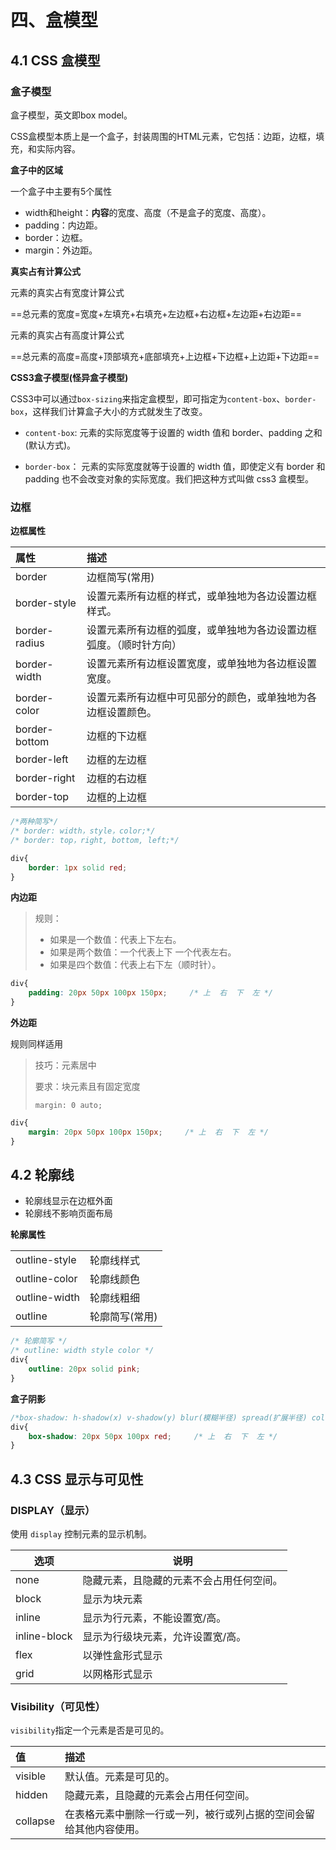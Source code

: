 # 四、盒模型

## 4.1 CSS 盒模型

### 盒子模型

盒子模型，英文即box model。

CSS盒模型本质上是一个盒子，封装周围的HTML元素，它包括：边距，边框，填充，和实际内容。

**盒子中的区域**

一个盒子中主要有5个属性

- width和height：**内容**的宽度、高度（不是盒子的宽度、高度）。
- padding：内边距。
- border：边框。
- margin：外边距。



**真实占有计算公式**

元素的真实占有宽度计算公式

==总元素的宽度=宽度+左填充+右填充+左边框+右边框+左边距+右边距==

元素的真实占有高度计算公式

==总元素的高度=高度+顶部填充+底部填充+上边框+下边框+上边距+下边距==



**CSS3盒子模型(怪异盒子模型)**

CSS3中可以通过`box-sizing`来指定盒模型，即可指定为`content-box`、`border-box`，这样我们计算盒子大小的方式就发生了改变。

- `content-box`: 元素的实际宽度等于设置的 width 值和 border、padding 之和 (默认方式)。

- `border-box`： 元素的实际宽度就等于设置的 width 值，即使定义有 border 和 padding 也不会改变对象的实际宽度。我们把这种方式叫做 css3 盒模型。



### 边框

**边框属性**

| 属性          | 描述                                                         |
| :------------ | :----------------------------------------------------------- |
| border        | 边框简写(常用)                                               |
| border-style  | 设置元素所有边框的样式，或单独地为各边设置边框样式。         |
| border-radius | 设置元素所有边框的弧度，或单独地为各边设置边框弧度。（顺时针方向） |
| border-width  | 设置元素所有边框设置宽度，或单独地为各边框设置宽度。         |
| border-color  | 设置元素所有边框中可见部分的颜色，或单独地为各边框设置颜色。 |
| border-bottom | 边框的下边框                                                 |
| border-left   | 边框的左边框                                                 |
| border-right  | 边框的右边框                                                 |
| border-top    | 边框的上边框                                                 |

```css
/*两种简写*/
/* border: width，style，color;*/
/* border: top，right, bottom, left;*/

div{
	border: 1px solid red;
}
```



**内边距**

> 规则：
>
> - 如果是一个数值：代表上下左右。
> - 如果是两个数值：一个代表上下 一个代表左右。
> - 如果是四个数值：代表上右下左（顺时针）。

```css
div{
    padding: 20px 50px 100px 150px;     /* 上  右  下  左 */
}
```



**外边距**

规则同样适用

> 技巧：元素居中
>
> 要求：块元素且有固定宽度
>
> `margin: 0 auto;`

```css
div{
    margin: 20px 50px 100px 150px;     /* 上  右  下  左 */
}
```



## 4.2 轮廓线

- 轮廓线显示在边框外面
- 轮廓线不影响页面布局



**轮廓属性**

|               |                |
| ------------- | -------------- |
| outline-style | 轮廓线样式     |
| outline-color | 轮廓线颜色     |
| outline-width | 轮廓线粗细     |
| outline       | 轮廓简写(常用) |

```css
/* 轮廓简写 */
/* outline: width style color */
div{
    outline: 20px solid pink;
}    
```



**盒子阴影**

```css
/*box-shadow: h-shadow(x) v-shadow(y) blur(模糊半径) spread(扩展半径) color(颜色) inset(是否内嵌,可省略);*/
div{
    box-shadow: 20px 50px 100px red;     /* 上  右  下  左 */
}
```



## 4.3 CSS 显示与可见性

### DISPLAY（显示）

使用 `display` 控制元素的显示机制。

| 选项         | 说明                                     |
| ------------ | ---------------------------------------- |
| none         | 隐藏元素，且隐藏的元素不会占用任何空间。 |
| block        | 显示为块元素                             |
| inline       | 显示为行元素，不能设置宽/高。            |
| inline-block | 显示为行级块元素，允许设置宽/高。        |
| flex         | 以弹性盒形式显示                         |
| grid         | 以网格形式显示                           |



### Visibility（可见性）

`visibility`指定一个元素是否是可见的。

| 值       | 描述                                                         |
| :------- | :----------------------------------------------------------- |
| visible  | 默认值。元素是可见的。                                       |
| hidden   | 隐藏元素，且隐藏的元素会占用任何空间。                       |
| collapse | 在表格元素中删除一行或一列，被行或列占据的空间会留给其他内容使用。 |
